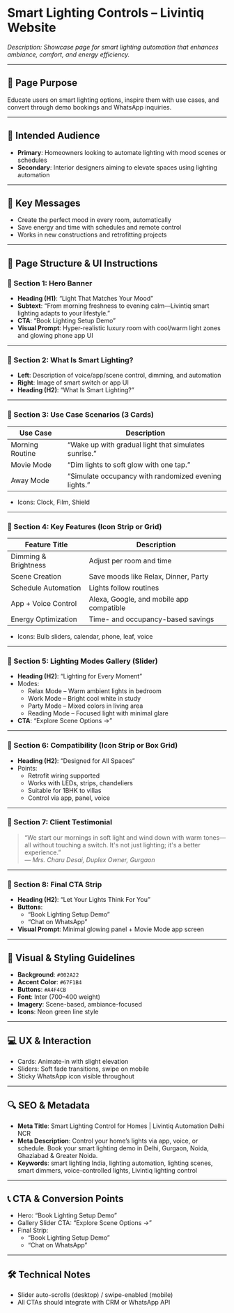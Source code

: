 # Smart Lighting Controls – Livintiq Website

_Description: Showcase page for smart lighting automation that enhances ambiance, comfort, and energy efficiency._

---

## 🎯 Page Purpose

Educate users on smart lighting options, inspire them with use cases, and convert through demo bookings and WhatsApp inquiries.

---

## 👥 Intended Audience

- **Primary**: Homeowners looking to automate lighting with mood scenes or schedules
- **Secondary**: Interior designers aiming to elevate spaces using lighting automation

---

## 🔑 Key Messages

- Create the perfect mood in every room, automatically
- Save energy and time with schedules and remote control
- Works in new constructions and retrofitting projects

---

## 🧱 Page Structure & UI Instructions

### 🔹 Section 1: Hero Banner

- **Heading (H1)**: “Light That Matches Your Mood”
- **Subtext**: “From morning freshness to evening calm—Livintiq smart lighting adapts to your lifestyle.”
- **CTA**: “Book Lighting Setup Demo”
- **Visual Prompt**: Hyper-realistic luxury room with cool/warm light zones and glowing phone app UI

---

### 🔹 Section 2: What Is Smart Lighting?

- **Left**: Description of voice/app/scene control, dimming, and automation
- **Right**: Image of smart switch or app UI
- **Heading (H2)**: “What Is Smart Lighting?”

---

### 🔹 Section 3: Use Case Scenarios (3 Cards)

| Use Case       | Description                                               |
|----------------|-----------------------------------------------------------|
| Morning Routine| “Wake up with gradual light that simulates sunrise.”     |
| Movie Mode     | “Dim lights to soft glow with one tap.”                  |
| Away Mode      | “Simulate occupancy with randomized evening lights.”     |

- Icons: Clock, Film, Shield

---

### 🔹 Section 4: Key Features (Icon Strip or Grid)

| Feature Title          | Description                                               |
|------------------------|-----------------------------------------------------------|
| Dimming & Brightness   | Adjust per room and time                                  |
| Scene Creation         | Save moods like Relax, Dinner, Party                      |
| Schedule Automation    | Lights follow routines                                    |
| App + Voice Control    | Alexa, Google, and mobile app compatible                  |
| Energy Optimization    | Time- and occupancy-based savings                         |

- Icons: Bulb sliders, calendar, phone, leaf, voice

---

### 🔹 Section 5: Lighting Modes Gallery (Slider)

- **Heading (H2)**: “Lighting for Every Moment”
- Modes:
  - Relax Mode – Warm ambient lights in bedroom
  - Work Mode – Bright cool white in study
  - Party Mode – Mixed colors in living area
  - Reading Mode – Focused light with minimal glare
- **CTA**: “Explore Scene Options →”

---

### 🔹 Section 6: Compatibility (Icon Strip or Box Grid)

- **Heading (H2)**: “Designed for All Spaces”
- Points:
  - Retrofit wiring supported
  - Works with LEDs, strips, chandeliers
  - Suitable for 1BHK to villas
  - Control via app, panel, voice

---

### 🔹 Section 7: Client Testimonial

> “We start our mornings in soft light and wind down with warm tones—all without touching a switch. It's not just lighting; it's a better experience.”  
— *Mrs. Charu Desai, Duplex Owner, Gurgaon*

---

### 🔹 Section 8: Final CTA Strip

- **Heading (H2)**: “Let Your Lights Think For You”
- **Buttons**:
  - “Book Lighting Setup Demo”
  - “Chat on WhatsApp”
- **Visual Prompt**: Minimal glowing panel + Movie Mode app screen

---

## 🎨 Visual & Styling Guidelines

- **Background**: `#002A22`
- **Accent Color**: `#67F1B4`
- **Buttons**: `#A4F4CB`
- **Font**: Inter (700–400 weight)
- **Imagery**: Scene-based, ambiance-focused
- **Icons**: Neon green line style

---

## 💻 UX & Interaction

- Cards: Animate-in with slight elevation
- Sliders: Soft fade transitions, swipe on mobile
- Sticky WhatsApp icon visible throughout

---

## 🔍 SEO & Metadata

- **Meta Title**: Smart Lighting Control for Homes | Livintiq Automation Delhi NCR
- **Meta Description**: Control your home’s lights via app, voice, or schedule. Book your smart lighting demo in Delhi, Gurgaon, Noida, Ghaziabad & Greater Noida.
- **Keywords**: smart lighting India, lighting automation, lighting scenes, smart dimmers, voice-controlled lights, Livintiq lighting control

---

## 📞 CTA & Conversion Points

- Hero: “Book Lighting Setup Demo”
- Gallery Slider CTA: “Explore Scene Options →”
- Final Strip:
  - “Book Lighting Setup Demo”
  - “Chat on WhatsApp”

---

## 🛠 Technical Notes

- Slider auto-scrolls (desktop) / swipe-enabled (mobile)
- All CTAs should integrate with CRM or WhatsApp API
